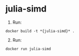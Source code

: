 # julia-simd

1. Run:
```
docker build -t *{julia-simd}* .
```

2. Run:
```
docker run julia-simd
```